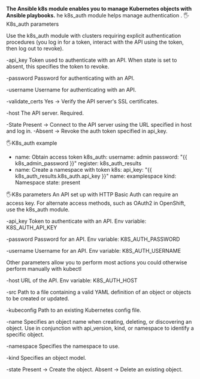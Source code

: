 **The Ansible k8s module enables you to manage Kubernetes objects with Ansible playbooks.**
he k8s_auth module helps manage authentication
.
🖐K8s_auth parameters


Use the k8s_auth module with clusters requiring explicit authentication procedures (you log
in for a token, interact with the API using the token, then log out to revoke).

-api_key Token used to authenticate with an API. When state is set to absent, this specifies the token to revoke.

-password   Password for authenticating with an API.

-username  Username for authenticating with an API.

-validate_certs Yes → Verify the API server's SSL certificates.

-host     The API server. Required.

-State    Present → Connect to the API server using the URL specified
in host and log in.
-Absent → Revoke the auth token specified in api_key.


🖐K8s_auth example
- name: Obtain access token
 k8s_auth:
 username: admin
 password: "{{ k8s_admin_password }}"
 register: k8s_auth_results
- name: Create a namespace with token
 k8s:
 api_key: "{{ k8s_auth_results.k8s_auth.api_key }}"
 name: examplespace
 kind: Namespace
 state: present
 

🖐K8s parameters
An API set up with HTTP Basic Auth can require an access key. For alternate access
methods, such as OAuth2 in OpenShift, use the k8s_auth module.

-api_key Token to authenticate with an API. Env variable: K8S_AUTH_API_KEY

-password Password for an API. Env variable: K8S_AUTH_PASSWORD

-username Username for an API. Env variable: K8S_AUTH_USERNAME

Other parameters allow you to perform most actions you could
otherwise perform manually with kubectl

-host   URL of the API. Env variable: K8S_AUTH_HOST

-src Path to a file containing a valid YAML definition of an object or objects to
be created or updated.

-kubeconfig Path to an existing Kubernetes config file.

-name Specifies an object name when creating, deleting, or discovering an
object. Use in conjunction with api_version, kind, or namespace to
identify a specific object.

-namespace Specifies the namespace to use.

-kind Specifies an object model.

-state   Present → Create the object. 
         Absent → Delete an existing object.
